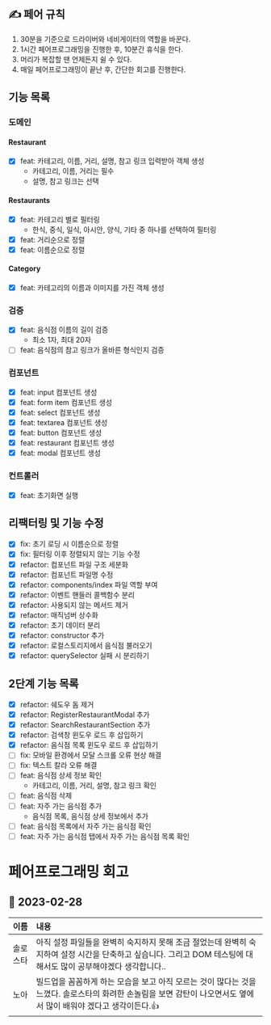## ✍️ 페어 규칙

1. 30분을 기준으로 드라이버와 네비게이터의 역할을 바꾼다.
2. 1시간 페어프로그래밍을 진행한 후, 10분간 휴식을 한다.
3. 머리가 복잡할 땐 언제든지 쉴 수 있다.
4. 매일 페어프로그래밍이 끝난 후, 간단한 회고를 진행한다.

## 기능 목록

### 도메인

#### Restaurant

- [x] feat: 카테고리, 이름, 거리, 설명, 참고 링크 입력받아 객체 생성
  - 카테고리, 이름, 거리는 필수
  - 설명, 참고 링크는 선택

#### Restaurants

- [x] feat: 카테고리 별로 필터링
  - 한식, 중식, 일식, 아시안, 양식, 기타 중 하나를 선택하여 필터링
- [x] feat: 거리순으로 정렬
- [x] feat: 이름순으로 정렬

#### Category

- [x] feat: 카테고리의 이름과 이미지를 가진 객체 생성

### 검증

- [x] feat: 음식점 이름의 길이 검증
  - 최소 1자, 최대 20자
- [ ] feat: 음식점의 참고 링크가 올바른 형식인지 검증

### 컴포넌트

- [x] feat: input 컴포넌트 생성
- [x] feat: form item 컴포넌트 생성
- [x] feat: select 컴포넌트 생성
- [x] feat: textarea 컴포넌트 생성
- [x] feat: button 컴포넌트 생성
- [x] feat: restaurant 컴포넌트 생성
- [x] feat: modal 컴포넌트 생성

### 컨트롤러

- [x] feat: 초기화면 실행

## 리팩터링 및 기능 수정

- [x] fix: 초기 로딩 시 이름순으로 정렬
- [x] fix: 필터링 이후 정렬되지 않는 기능 수정
- [x] refactor: 컴포넌트 파일 구조 세분화
- [x] refactor: 컴포넌트 파일명 수정
- [x] refactor: components/index 파일 역할 부여
- [x] refactor: 이벤트 핸들러 콜백함수 분리
- [x] refactor: 사용되지 않는 메서드 제거
- [x] refactor: 매직넘버 상수화
- [x] refactor: 초기 데이터 분리
- [x] refactor: constructor 추가
- [x] refactor: 로컬스토리지에서 음식점 불러오기
- [x] refactor: querySelector 실패 시 분리하기

## 2단계 기능 목록

- [x] refactor: 쉐도우 돔 제거
- [x] refactor: RegisterRestaurantModal 추가
- [x] refactor: SearchRestaurantSection 추가
- [x] refactor: 검색창 윈도우 로드 후 삽입하기
- [x] refactor: 음식점 목록 윈도우 로드 후 삽입하기
- [ ] fix: 모바일 환경에서 모달 스크롤 오류 현상 해결
- [ ] fix: 텍스트 칼라 오류 해결
- [ ] feat: 음식점 상세 정보 확인
  - 카테고리, 이름, 거리, 설명, 참고 링크 확인
- [ ] feat: 음식점 삭제
- [ ] feat: 자주 가는 음식점 추가
  - 음식점 목록, 음식점 상세 정보에서 추가
- [ ] feat: 음식점 목록에서 자주 가는 음식점 확인
- [ ] feat: 자주 가는 음식점 탭에서 자주 가는 음식점 목록 확인

# 페어프로그래밍 회고

## 📆 2023-02-28

|   이름   | 내용                                                                                                                                                              |
| :------: | :---------------------------------------------------------------------------------------------------------------------------------------------------------------- |
| 솔로스타 | 아직 설정 파일들을 완벽히 숙지하지 못해 조금 절었는데 완벽히 숙지하여 설정 시간을 단축하고 싶습니다. 그리고 DOM 테스팅에 대해서도 많이 공부해야겠다 생각합니다..  |
|   노아   | 빌드업을 꼼꼼하게 하는 모습을 보고 아직 모르는 것이 많다는 것을 느꼈다. 솔로스타의 화려한 손놀림을 보면 감탄이 나오면서도 옆에서 많이 배워야 겠다고 생각이든다.👍 |

